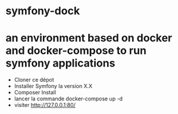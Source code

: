 # symfony-dock
an environment based on docker and docker-compose to run symfony applications 
===========

* Cloner ce dépot 
* Installer Symfony la version X.X
* Composer Install
* lancer la commande docker-compose up -d
* visiter http://127.0.0.1:80/
